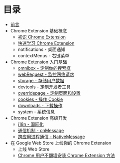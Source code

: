 # 目录

* [前言](../README.md)
* Chrome Extension 基础概念
  * [初识 Chrome Extension](./overview/index.md)
  * [快速学习 Chrome Extension](./overview/quickstart.md)
  * notifications - 桌面通知
  * contextMenus - 右键菜单
* Chrome Extension 入门基础
  * [omnibox - 定制你的搜索框](./basics/omnibox.md)
  * [webRequest - 监控网络请求](./basics/webRequest.md)
  * [storage - 存储用户数据](./basics/storage.md)
  * devtools - 定制开发者工具
  * [overridepage - 定制页面和设置](./basics/override.md)
  * [cookies - 操作 Cookie](./basics/cookies.md)
  * [downloads - 下载操作](./basics/downloads.md)
  * system - 系统信息
* Chrome Extension 高级开发
  * [i18n - 国际化](./advanced/i18n.md)
  * [通信机制 - onMessage](./advanced/connect.md)
  * [跨应用进程通信 - NativeMessage](./advanced/nativemessage.md)
* 在 Google Web Store 上线你的 Chrome Extension
  * 上线 Web Store
  * [Chrome 用户不翻墙安装 Chrome Extension 方法](./publish/install_with_gfw.md)
